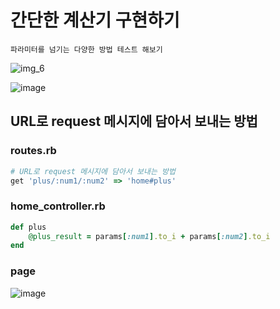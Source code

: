# 간단한 계산기 구현하기
    파라미터를 넘기는 다양한 방법 테스트 해보기


![img_6](https://user-images.githubusercontent.com/22822369/188320108-b60185c1-1a92-4f77-a4a1-8a1bd90abfd5.png)

![image](https://user-images.githubusercontent.com/22822369/188320099-95864b81-bd85-4826-b00e-f5b3a188e68d.png)



## URL로 request 메시지에 담아서 보내는 방법

### routes.rb
```ruby
# URL로 request 메시지에 담아서 보내는 방법
get 'plus/:num1/:num2' => 'home#plus'
```

### home_controller.rb

```ruby
def plus
    @plus_result = params[:num1].to_i + params[:num2].to_i
end
```

### page
![image](https://user-images.githubusercontent.com/22822369/188321064-b027edf3-efcc-4706-a6c2-461c4280a4e4.png)